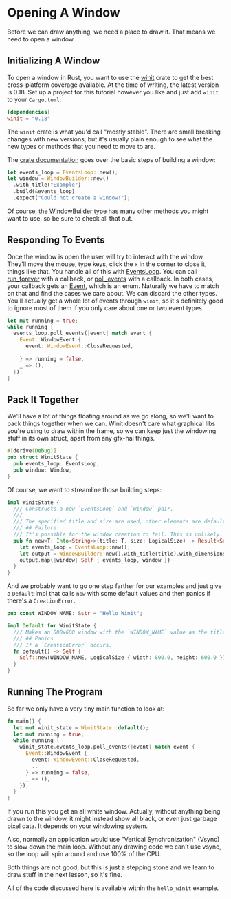 # Opening A Window

Before we can draw anything, we need a place to draw it. That means we need to
open a window.

## Initializing A Window

To open a window in Rust, you want to use the [winit](https://docs.rs/winit/)
crate to get the best cross-platform coverage available. At the time of writing,
the latest version is 0.18. Set up a project for this tutorial however you like
and just add `winit` to your `Cargo.toml`:

```toml
[dependencies]
winit = "0.18"
```

The `winit` crate is what you'd call "mostly stable". There are small breaking changes
with new versions, but it's usually plain enough to see what the new types or methods
that you need to move to are.

The [crate documentation](https://docs.rs/winit/0.18.0/winit/#building-a-window)
goes over the basic steps of building a window:

```rust
let events_loop = EventsLoop::new();
let window = WindowBuilder::new()
  .with_title("Example")
  .build(&events_loop)
  .expect("Could not create a window!");
```

Of course, the
[WindowBuilder](https://docs.rs/winit/0.18.0/winit/struct.WindowBuilder.html)
type has many other methods you might want to use, so be sure to check all 
that out.

## Responding To Events

Once the window is open the user will try to interact with the window. They'll
move the mouse, type keys, click the `x` in the corner to close it, things like
that. You handle all of this with 
[EventsLoop](https://docs.rs/winit/0.18.0/winit/struct.EventsLoop.html).
You can call
[run_forever](https://docs.rs/winit/0.18.0/winit/struct.EventsLoop.html#method.run_forever)
with a callback, or 
[poll_events](https://docs.rs/winit/0.18.0/winit/struct.EventsLoop.html#method.poll_events)
with a callback. In both cases, your callback gets an
[Event](https://docs.rs/winit/0.18.0/winit/enum.Event.html), which is an enum.
Naturally we have to match on that and find the cases we care about. We can discard the 
other types. You'll actually get a whole lot of events through `winit`,
so it's definitely good to ignore most of them if you only care about one or two
event types.

```rust
let mut running = true;
while running {
  events_loop.poll_events(|event| match event {
    Event::WindowEvent {
      event: WindowEvent::CloseRequested,
      ..
    } => running = false,
    _ => (),
  });
}
```

## Pack It Together

We'll have a lot of things floating around as we go along, so we'll want to pack
things together when we can. Winit doesn't care what graphical libs you're using
to draw within the frame, so we can keep just the windowing stuff in its own
struct, apart from any gfx-hal things.

```rust
#[derive(Debug)]
pub struct WinitState {
  pub events_loop: EventsLoop,
  pub window: Window,
}
```

Of course, we want to streamline those building steps:

```rust
impl WinitState {
  /// Constructs a new `EventsLoop` and `Window` pair.
  ///
  /// The specified title and size are used, other elements are default.
  /// ## Failure
  /// It's possible for the window creation to fail. This is unlikely.
  pub fn new<T: Into<String>>(title: T, size: LogicalSize) -> Result<Self, CreationError> {
    let events_loop = EventsLoop::new();
    let output = WindowBuilder::new().with_title(title).with_dimensions(size).build(&events_loop);
    output.map(|window| Self { events_loop, window })
  }
}
```

And we probably want to go one step farther for our examples and just give a
`Default` impl that calls `new` with some default values and then panics if
there's a `CreationError`.

```rust
pub const WINDOW_NAME: &str = "Hello Winit";

impl Default for WinitState {
  /// Makes an 800x600 window with the `WINDOW_NAME` value as the title.
  /// ## Panics
  /// If a `CreationError` occurs.
  fn default() -> Self {
    Self::new(WINDOW_NAME, LogicalSize { width: 800.0, height: 600.0 }).expect("Could not create a window!")
  }
}
```

## Running The Program

So far we only have a very tiny main function to look at:

```rust
fn main() {
  let mut winit_state = WinitState::default();
  let mut running = true;
  while running {
    winit_state.events_loop.poll_events(|event| match event {
      Event::WindowEvent {
        event: WindowEvent::CloseRequested,
        ..
      } => running = false,
      _ => (),
    });
  }
}
```

If you run this you get an all white window. Actually, without anything being
drawn to the window, it might instead show all black, or even just garbage pixel
data. It depends on your windowing system.

Also, normally an application would use "Vertical Synchronization" (Vsync) to
slow down the main loop. Without any drawing code we can't use vsync, so the
loop will spin around and use 100% of the CPU.

Both things are not good, but this is just a stepping stone and we learn
to draw stuff in the next lesson, so it's fine.

All of the code discussed here is available within the `hello_winit` example.
